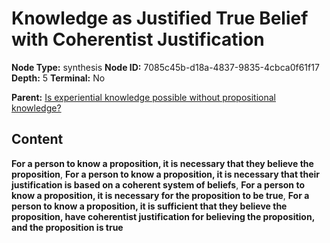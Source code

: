 # Knowledge as Justified True Belief with Coherentist Justification

**Node Type:** synthesis
**Node ID:** 7085c45b-d18a-4837-9835-4cbca0f61f17
**Depth:** 5
**Terminal:** No

**Parent:** [Is experiential knowledge possible without propositional knowledge?](is-experiential-knowledge-possible-without-propositional-knowledge-antithesis-2d479c16-81bd-4ffc-a192-81651549ba3a.md)

## Content

**For a person to know a proposition, it is necessary that they believe the proposition**, **For a person to know a proposition, it is necessary that their justification is based on a coherent system of beliefs**, **For a person to know a proposition, it is necessary for the proposition to be true**, **For a person to know a proposition, it is sufficient that they believe the proposition, have coherentist justification for believing the proposition, and the proposition is true**
